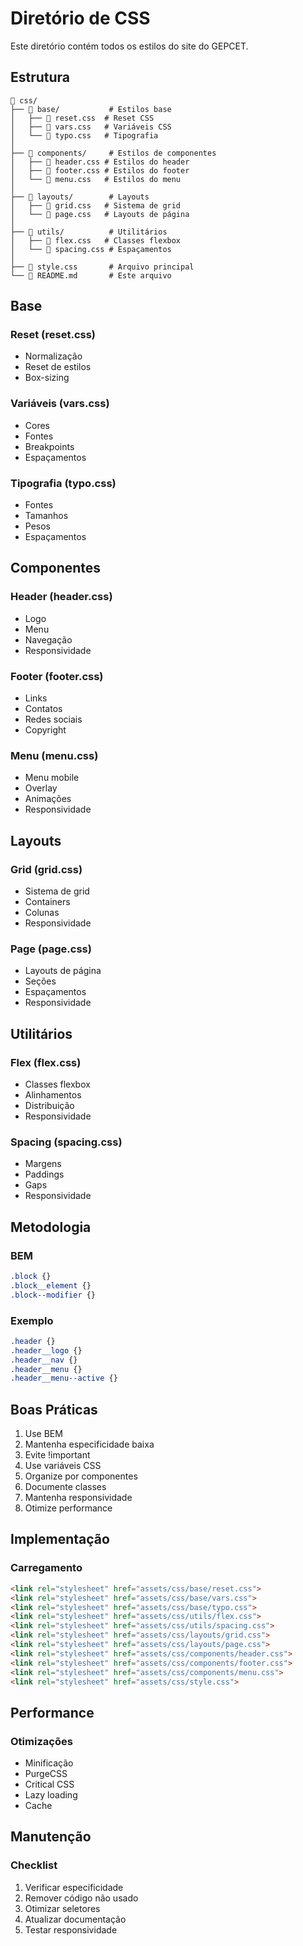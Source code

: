 # Diretório de CSS

Este diretório contém todos os estilos do site do GEPCET.

## Estrutura

```
📁 css/
├── 📁 base/           # Estilos base
│   ├── 📄 reset.css  # Reset CSS
│   ├── 📄 vars.css   # Variáveis CSS
│   └── 📄 typo.css   # Tipografia
│
├── 📁 components/     # Estilos de componentes
│   ├── 📄 header.css # Estilos do header
│   ├── 📄 footer.css # Estilos do footer
│   └── 📄 menu.css   # Estilos do menu
│
├── 📁 layouts/        # Layouts
│   ├── 📄 grid.css   # Sistema de grid
│   └── 📄 page.css   # Layouts de página
│
├── 📁 utils/          # Utilitários
│   ├── 📄 flex.css   # Classes flexbox
│   └── 📄 spacing.css # Espaçamentos
│
├── 📄 style.css       # Arquivo principal
└── 📄 README.md       # Este arquivo
```

## Base

### Reset (reset.css)
- Normalização
- Reset de estilos
- Box-sizing

### Variáveis (vars.css)
- Cores
- Fontes
- Breakpoints
- Espaçamentos

### Tipografia (typo.css)
- Fontes
- Tamanhos
- Pesos
- Espaçamentos

## Componentes

### Header (header.css)
- Logo
- Menu
- Navegação
- Responsividade

### Footer (footer.css)
- Links
- Contatos
- Redes sociais
- Copyright

### Menu (menu.css)
- Menu mobile
- Overlay
- Animações
- Responsividade

## Layouts

### Grid (grid.css)
- Sistema de grid
- Containers
- Colunas
- Responsividade

### Page (page.css)
- Layouts de página
- Seções
- Espaçamentos
- Responsividade

## Utilitários

### Flex (flex.css)
- Classes flexbox
- Alinhamentos
- Distribuição
- Responsividade

### Spacing (spacing.css)
- Margens
- Paddings
- Gaps
- Responsividade

## Metodologia

### BEM
```css
.block {}
.block__element {}
.block--modifier {}
```

### Exemplo
```css
.header {}
.header__logo {}
.header__nav {}
.header__menu {}
.header__menu--active {}
```

## Boas Práticas

1. Use BEM
2. Mantenha especificidade baixa
3. Evite !important
4. Use variáveis CSS
5. Organize por componentes
6. Documente classes
7. Mantenha responsividade
8. Otimize performance

## Implementação

### Carregamento
```html
<link rel="stylesheet" href="assets/css/base/reset.css">
<link rel="stylesheet" href="assets/css/base/vars.css">
<link rel="stylesheet" href="assets/css/base/typo.css">
<link rel="stylesheet" href="assets/css/utils/flex.css">
<link rel="stylesheet" href="assets/css/utils/spacing.css">
<link rel="stylesheet" href="assets/css/layouts/grid.css">
<link rel="stylesheet" href="assets/css/layouts/page.css">
<link rel="stylesheet" href="assets/css/components/header.css">
<link rel="stylesheet" href="assets/css/components/footer.css">
<link rel="stylesheet" href="assets/css/components/menu.css">
<link rel="stylesheet" href="assets/css/style.css">
```

## Performance

### Otimizações
- Minificação
- PurgeCSS
- Critical CSS
- Lazy loading
- Cache

## Manutenção

### Checklist
1. Verificar especificidade
2. Remover código não usado
3. Otimizar seletores
4. Atualizar documentação
5. Testar responsividade 